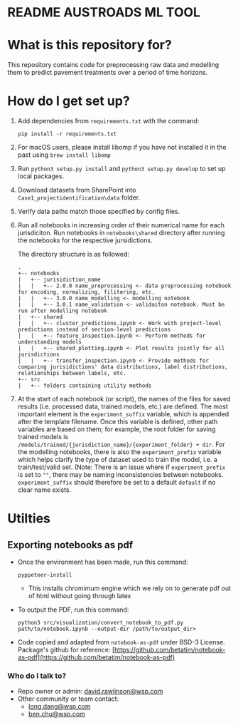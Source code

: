 # README AUSTROADS ML TOOL #

# What is this repository for? #

This repository contains code for preprocessing raw data and modelling them to predict pavement treatments over a period of time horizons.

# How do I get set up? #

1. Add dependencies from `requirements.txt` with the command:
    ```
    pip install -r requirements.txt
    ```
2. For macOS users, please install libomp if you have not installed it in the past using ```brew install libomp```
3. Run ```python3 setup.py install``` and ```python3 setup.py develop``` to set up local packages.
4. Download datasets from SharePoint into `Case1_projectidentification\data` folder.
5. Verify data paths match those specified by config files.
6. Run all notebooks in increasing order of their numerical name for each jurisdiciton. Run notebooks in ```notebooks\shared``` directory after running the notebooks for the respective jursidictions.

    The directory structure is as followed:

    ```
    .
    +-- notebooks
    |   +-- jurisidiction_name
    |   |   +-- 2.0.0 name_preprocessing <- data preprocessing notebook for encoding, normalizing, filitering, etc.
    |   |   +-- 3.0.0 name_modelling <- modelling notebook
    |   |   +-- 3.0.1 name_validation <- validaiton notebook. Must be run after modelling notebook
    |   +-- shared
    |   |   +-- cluster_predictions.ipynb <- Work with project-level predictions instead of section-level predictions
    |   |   +-- feature_inspection.ipynb <- Perform methods for understanding models
    |   |   +-- shared_plotting.ipynb <- Plot results jointly for all jurisdictions
    |   |   +-- transfer_inspection.ipynb <- Provide methods for comparing jurisidictions' data distributions, label distributions, relationships between labels, etc.
    +-- src
    |   +-- folders containing utility methods
    ```

7. At the start of each notebook (or script), the names of the files for saved results (i.e. processed data, trained models, etc.) are defined. The most important element is the `experiment_suffix` variable, which is appended after the template filename. Once this variable is defined, other path variables are based on them; for example, the root folder for saving trained models is `/models/trained/{jurisdiction_name}/{experiment_folder} + dir`. For the modelling notebooks, there is also the `experiment_prefix` variable which helps clarify the type of dataset used to train the model, i.e. a train/test/valid set. (Note: There is an issue where if `experiment_prefix` is set to `""`, there may be naming inconsistencies between notebooks. `experiment_suffix` should therefore be set to a default `default` if no clear name exists.

# Utilties
## Exporting notebooks as pdf

* Once the environment has been made, run this command:
    ```
    pyppeteer-install
    ```
    * This installs chromimum engine which we rely on to generate pdf out of html without going through latex

* To output the PDF, run this command:
    ```
    python3 src/visualization/convert_notebook_to_pdf.py path/to/notebook.ipynb --output-dir /path/to/output_dir>
    ```

* Code copied and adapted from ```notebook-as-pdf``` under BSD-3 License. Package's github for reference: [https://github.com/betatim/notebook-as-pdf](https://github.com/betatim/notebook-as-pdf)

### Who do I talk to? ###

* Repo owner or admin: david.rawlinson@wsp.com 
* Other community or team contact:
    - long.dang@wsp.com
    - ben.chu@wsp.com
